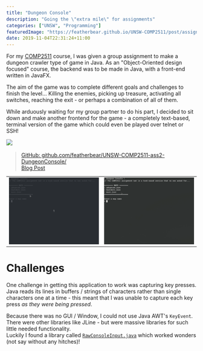 ```yaml
---
title: "Dungeon Console"
description: "Going the \"extra mile\" for assignments"
categories: ["UNSW", "Programming"]
featuredImage: "https://featherbear.github.io/UNSW-COMP2511/post/assign2/demo.gif"
date: 2019-11-04T22:31:24+11:00
---
```


For my [COMP2511](https://featherbear.github.io/UNSW-COMP2511/post/assign2/) course, I was given a group assignment to make a dungeon crawler type of game in Java. As an "Object-Oriented design focused" course, the backend was to be made in Java, with a front-end written in JavaFX.

The aim of the game was to complete different goals and challenges to finish the level... Killing the enemies, picking up treasure, activating all switches, reaching the exit - or perhaps a combination of all of them.

While arduously waiting for my group partner to do his part, I decided to sit down and make another frontend for the game - a completely text-based, terminal version of the game which could even be played over telnet or SSH!

![](20191102_152045.jpg)

> [<i class="fab fa-github" aria-hidden="true"></i> GitHub: github.com/featherbear/UNSW-COMP2511-ass2-DungeonConsole/](https://github.com/featherbear/UNSW-COMP2511-ass2-DungeonConsole/)  
[Blog Post](https://featherbear.github.io/UNSW-COMP2511/post/assign2/)

|    |    |
|:--:|:--:|
|![](https://raw.githubusercontent.com/featherbear/UNSW-COMP2511-ass2-DungeonConsole/master/demo_advanced.gif)|![](https://raw.githubusercontent.com/featherbear/UNSW-COMP2511-ass2-DungeonConsole/master/demo_boulders.gif)|

# Challenges 

One challenge in getting this application to work was capturing key presses.  
Java reads its lines in buffers / strings of characters rather than single characters one at a time - this meant that I was unable to capture each key press _as they were being pressed_.

Because there was no GUI / Window, I could not use Java AWT's `KeyEvent`.  
There were other libraries like JLine - but were massive libraries for such little needed functionality.  
Luckily I found a library called [`RawConsoleInput.java`](https://github.com/featherbear/RawConsoleInput.java/) which worked wonders (not say without any hitches)!
